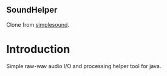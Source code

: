 SoundHelper
------
Clone from [simplesound](https://code.google.com/p/simplesound/source/browse/).

# Introduction
Simple raw-wav audio I/O and processing helper tool for java.